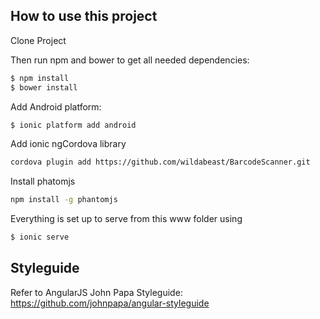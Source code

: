 ## How to use this project

Clone Project

Then run npm and bower to get all needed dependencies:

```bash
$ npm install
$ bower install
```

Add Android platform:

```bash
$ ionic platform add android
```

Add ionic ngCordova library
```bash
cordova plugin add https://github.com/wildabeast/BarcodeScanner.git
```

Install phatomjs
```bash
npm install -g phantomjs
```


Everything is set up to serve from this www folder using
```bash
$ ionic serve
```
## Styleguide

Refer to AngularJS John Papa Styleguide: https://github.com/johnpapa/angular-styleguide
